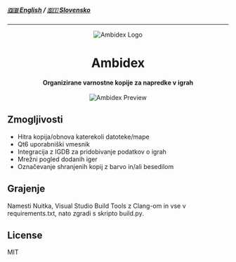 ##### [🇬🇧 English](https://github.com/chwair/ambidex)  /  [🇸🇮 Slovensko](https://github.com/chwair/ambidex/blob/master/README_sl.md)
---
<div align="center"><img alt="Ambidex Logo" src="https://github.com/user-attachments/assets/2c237c90-4a83-4ad2-bbe8-4a3f46582371">
<h1>Ambidex</h1>
<b>Organizirane varnostne kopije za napredke v igrah</b><br><br>
<img alt="Ambidex Preview" src="https://github.com/user-attachments/assets/ce62c97e-d50c-4cbe-88e9-5effa4538a1a">
</div>

## Zmogljivosti
- Hitra kopija/obnova katerekoli datoteke/mape
- Qt6 uporabniški vmesnik
- Integracija z IGDB za pridobivanje podatkov o igrah
- Mrežni pogled dodanih iger
- Označevanje shranjenih kopij z barvo in/ali besedilom

## Grajenje
Namesti Nuitka, Visual Studio Build Tools z Clang-om in vse v requirements.txt, nato zgradi s skripto build.py.

## License
MIT
